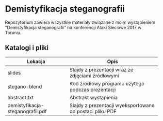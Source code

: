 # Demistyfikacja steganografii

Repozytorium zawiera wszystkie materiały związane z moim wystąpieniem "Demistyfikacja steganografii" na konferencji Ataki Sieciowe 2017 w Toruniu.

## Katalogi i pliki
 | Lokacja                          | Opis                                                     |
 | -------------------------------- | -------------------------------------------------------- |
 | slides                           | Slajdy z prezentacji wraz ze zdjęciami źródłowymi        |
 | stegano-blend                    | Kod źródłowy programu użytego podczas prezentacji        |
 | abstract.txt                     | Abstrakt wystąpienia                                     |
 | demistyfikacja-steganografii.pdf | Slajdy z prezentacji wyeksportowane do postaci pliku PDF |
